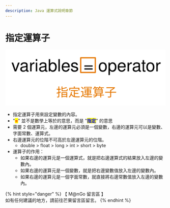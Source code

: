 ```yaml
---
description: Java 運算式說明章節
---
```


# 指定運算子

<img src="../../../../.gitbook/assets/file.drawing.svg" alt="" class="gitbook-drawing">

* 指定運算子用來設定變數的內容。
* "<mark style="color:red;">**=**</mark>" 並不是數學上等於的意思，而是 "<mark style="color:blue;">**指定**</mark>" 的意思
* 需要 2 個運算元，左邊的運算元必須是一個變數，右邊的運算元可以是變數、字面常數、運算式。
* 右邊運算元的位階不可高於左邊運算元的位階。
  * double > float > long > int > short > byte
* 運算子的作用：
  * 如果右邊的運算元是一個運算式，就是把右邊運算式的結果放入左邊的變數內。
  * 如果右邊的運算元是一個變數，就是把右邊變數值放入左邊的變數內。
  * 如果右邊的運算元是一個字面常數，就直接將右邊常數值放入左邊的變數內。

{% hint style="danger" %}
【 M@nGo 留言區 】\
如有任何建議的地方，請前往芒果留言區留言。
{% endhint %}
